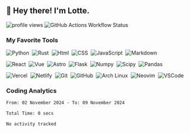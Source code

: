 ## 👋 Hey there! I'm Lotte.

![profile views](https://komarev.com/ghpvc/?username=zsga&style=for-the-badge)
![GitHub Actions Workflow Status](https://img.shields.io/github/actions/workflow/status/zsga/zsga/waka-readme.yml?style=for-the-badge)

### My Favorite Tools

![Python](https://img.shields.io/badge/-Python-05122A?style=for-the-badge&logo=python)&nbsp;
![Rust](https://img.shields.io/badge/-Rust-05122A?style=for-the-badge&logo=rust)&nbsp;
![Html](https://img.shields.io/badge/-Html-05122A?style=for-the-badge&logo=html5)&nbsp;
![CSS](https://img.shields.io/badge/-CSS-05122A?style=for-the-badge&logo=css3)&nbsp;
![JavaScript](https://img.shields.io/badge/-JavaScript-05122A?style=for-the-badge&logo=javascript)&nbsp;
![Markdown](https://img.shields.io/badge/-Markdown-05122A?style=for-the-badge&logo=markdown)&nbsp;

![React](https://img.shields.io/badge/-React-05122A?style=for-the-badge&logo=react)&nbsp;
![Vue](https://img.shields.io/badge/-Vue.js-05122A?style=for-the-badge&logo=vuedotjs)&nbsp;
![Astro](https://img.shields.io/badge/-Astro-05122A?style=for-the-badge&logo=astro)&nbsp;
![Flask](https://img.shields.io/badge/-Flask-05122A?style=for-the-badge&logo=flask)&nbsp;
![Numpy](https://img.shields.io/badge/-Numpy-05122A?style=for-the-badge&logo=numpy)&nbsp;
![Scipy](https://img.shields.io/badge/-Scipy-05122A?style=for-the-badge&logo=scipy)&nbsp;
![Pandas](https://img.shields.io/badge/-Pandas-05122A?style=for-the-badge&logo=pandas)&nbsp;


![Vercel](https://img.shields.io/badge/-Vercel-05122A?style=for-the-badge&logo=vercel)&nbsp;
![Netlify](https://img.shields.io/badge/-Netlify-05122A?style=for-the-badge&logo=netlify)&nbsp;
![Git](https://img.shields.io/badge/-Git-05122A?style=for-the-badge&logo=git)&nbsp;
![GitHub](https://img.shields.io/badge/-GitHub-05122A?style=for-the-badge&logo=github)&nbsp;
![Arch Linux](https://img.shields.io/badge/-Archlinux-05122A?style=for-the-badge&logo=archlinux)&nbsp;
![Neovim](https://img.shields.io/badge/-neovim-05122A?style=for-the-badge&logo=neovim)&nbsp;
![VSCode](https://img.shields.io/badge/-VSCode-05122A?style=for-the-badge&logo=visualstudiocode)&nbsp;


### Coding Analytics

<!--START_SECTION:waka-->

```txt
From: 02 November 2024 - To: 09 November 2024

Total Time: 0 secs

No activity tracked
```

<!--END_SECTION:waka-->
